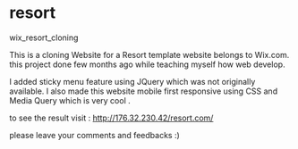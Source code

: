 # resort
wix_resort_cloning

This is a cloning Website for a Resort template website belongs to Wix.com.
this project done few months ago while teaching myself how web develop.

I added sticky menu feature using  JQuery which was not originally available.
I also made this website mobile first responsive using CSS and Media Query which is very cool .

to see the result visit : http://176.32.230.42/resort.com/

please leave your comments and feedbacks :)
